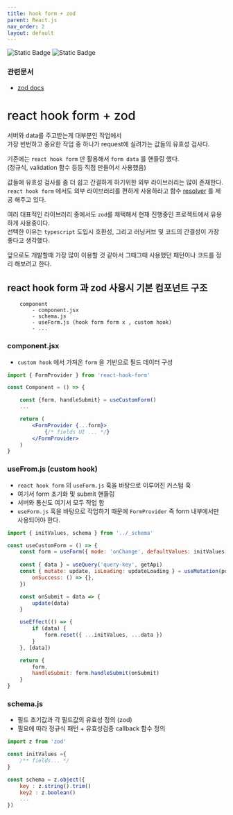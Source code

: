 ```yaml
---
title: hook form + zod
parent: React.js
nav_order: 2
layout: default
---
```


<p>
    <img alt="Static Badge" src="https://img.shields.io/badge/react--hook--form-7.43.9-%23EC5990?logo=reacthookform&logoColor=%23fff&labelColor=%23EC5990">
    <img alt="Static Badge" src="https://img.shields.io/badge/v3-%233E67B1?logo=zod&logoColor=%23fff&label=zod&labelColor=%233E67B1">
</p>

### 관련문서

- [zod docs]

<h1 style="color:#0c0c0c;font-weight:500;">react hook form + zod</h1>

서버와 data를 주고받는게 대부분인 작업에서   
가장 빈번하고 중요한 작업 중 하나가 request에 실려가는 값들의 유효성 검사다.   

기존에는 `react hook form` 만 활용해서 `form data` 를 핸들링 했다.   
(정규식, validation 함수 등등 직접 만들어서 사용했음)  

값들에 유효성 검사를 좀 더 쉽고 간결하게 하기위한 외부 라이브러리는 많이 존재한다.    
`react hook form` 에서도 외부 라이브러리를 편하게 사용하라고 함수 [resolver] 를 제공 해주고 있다.

여러 대표적인 라이브러리 중에서도 `zod`를 채택해서 현재 진행중인 프로젝트에서 유용하게 사용중이다.   
선택한 이유는  `typescript` 도입시 호환성, 그리고 러닝커브 및 코드의 간결성이 가장 좋다고 생각했다.

앞으로도 개발할때 가장 많이 이용할 것 같아서 그때그때 사용했던 패턴이나 코드를 정리 해보려고 한다.

## react hook form 과 zod 사용시 기본 컴포넌트 구조
``` text
    component
        - component.jsx
        - schema.js
        - useForm.js (hook form form x , custom hook)
        - ...
```

### component.jsx

- `custom hook` 에서 가져온 `form` 을 기반으로 필드 데이터 구성

```jsx
import { FormProvider } from 'react-hook-form'

const Component = () => {

    const {form, handleSubmit} = useCustomForm()
    ...

    return (
        <FormProvider {...form}>
            {/* fields UI ... */}
        </FormProvider>
    )
}
```

### useFrom.js (custom hook)

- `react hook form` 의 `useForm.js` 훅을 바탕으로 이루어진 커스텀 훅
- 여기서 form 초기화 및 submit 핸들링
- 서버와 통신도 여기서 모두 작업 함
- `useForm.js` 훅을 바탕으로 작업하기 때문에 `FormProvider` 즉 form 내부에서만 사용되어야 한다.

```js
import { initValues, schema } from '../_schema'

const useCustomForm = () => {
    const form = useForm({ mode: 'onChange', defaultValues: initValues, resolver: zodResolver(schema) })
    
    const { data } = useQuery('query-key', getApi)
    const { mutate: update, isLoading: updateLoading } = useMutation(postApi, {
        onSuccess: () => {},
    })

    const onSubmit = data => {
        update(data)
    }

    useEffect(() => {
        if (data) {
            form.reset({ ...initValues, ...data })
        }
    }, [data])

    return {
        form,
        handleSubmit: form.handleSubmit(onSubmit)
    }
}
```

### schema.js

- 필드 초기값과 각 필드값의 유효성 정의 (zod)
- 필요에 따라 정규식 패턴 + 유효성검증 callback 함수 정의

```js
import z from 'zod'

const initValues ={
    /** fields... */
}

const schema = z.object({
    key : z.string().trim()
    key2 : z.boolean()
    ...
})
```

[zod docs]: https://v3.zod.dev/
[resolver]: https://react-hook-form.com/docs/useform#resolver

